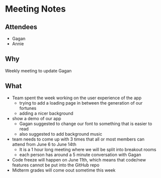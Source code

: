# Meeting Notes
## Attendees
- Gagan
- Annie

## Why
Weekly meeting to update Gagan

## What
- Team spent the week working on the user experience of the app
  - trying to add a loading page in between the generation of our fortunes
  - adding a nicer background
- show a demo of our app
  - Gagan suggested to change our font to something that is easier to read
  - also suggested to add background music
- team needs to come up with 3 times that all or most members can attend from June 6 to June 14th
  - It is a 1 hour long meeting where we will be split into breakout rooms
  - each person has around a 5 minute conversation with Gagan
- Code freeze will happen on June 11th, which means that code/new features cannot be put into the GitHub repo
- Midterm grades will come oout sometime this week
